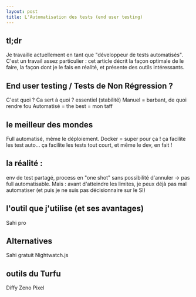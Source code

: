 ```yaml
---
layout: post
title: L'Automatisation des tests (end user testing)
---
```


## tl;dr
Je travaille actuellement en tant que "développeur de tests automatisés". C'est un travail assez particulier : cet article décrit la façon optimale de le faire, la façon dont je le fais en réalité, et présente des outils intéressants.

## End user testing / Tests de Non Régression ?
C'est quoi ?
Ca sert à quoi ? essentiel (stabilité)
Manuel = barbant, de quoi rendre fou
Automatisé = the best = mon taff

## le meilleur des mondes
Full automatisé, même le déploiement. Docker = super pour ça !
ça facilite les test auto... ça facilite les tests tout court, et même le dev, en fait !

## la réalité :
env de test partagé, process en "one shot" sans possibilité d'annuler -> pas full automatisable.
Mais : avant d'atteindre les limites, je peux déjà pas mal automatiser (et puis je ne suis pas décisionnaire sur le SI)

## l'outil que j'utilise (et ses avantages)
Sahi pro

## Alternatives
Sahi gratuit
Nightwatch.js

## outils du Turfu
Diffy
Zeno Pixel
